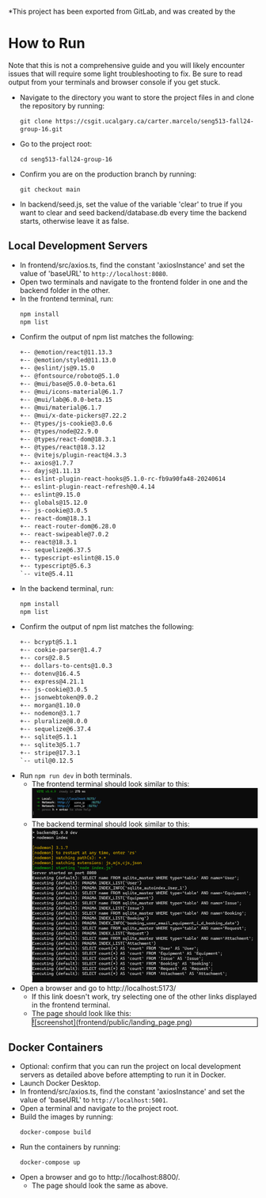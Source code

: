 *This project has been exported from GitLab, and was created by the 


# How to Run
Note that this is not a comprehensive guide and you will likely encounter issues that will require some light troubleshooting to fix. Be sure to read output from your terminals and browser console if you get stuck.

- Navigate to the directory you want to store the project files in and clone the repository by running:
  ```
  git clone https://csgit.ucalgary.ca/carter.marcelo/seng513-fall24-group-16.git
  ```
- Go to the project root:
  ```
  cd seng513-fall24-group-16
  ```
- Confirm you are on the production branch by running:
  ```
  git checkout main
  ```
- In backend/seed.js, set the value of the variable 'clear' to true if you want to clear and seed backend/database.db every time the backend starts, otherwise leave it as false.

## Local Development Servers
- In frontend/src/axios.ts, find the constant 'axiosInstance' and set the value of 'baseURL' to `http://localhost:8080`.
- Open two terminals and navigate to the frontend folder in one and the backend folder in the other.
- In the frontend terminal, run:
  ```
  npm install
  npm list
  ``` 
- Confirm the output of npm list matches the following:
  ```
  +-- @emotion/react@11.13.3
  +-- @emotion/styled@11.13.0
  +-- @eslint/js@9.15.0
  +-- @fontsource/roboto@5.1.0
  +-- @mui/base@5.0.0-beta.61
  +-- @mui/icons-material@6.1.7
  +-- @mui/lab@6.0.0-beta.15
  +-- @mui/material@6.1.7
  +-- @mui/x-date-pickers@7.22.2
  +-- @types/js-cookie@3.0.6
  +-- @types/node@22.9.0
  +-- @types/react-dom@18.3.1
  +-- @types/react@18.3.12
  +-- @vitejs/plugin-react@4.3.3
  +-- axios@1.7.7
  +-- dayjs@1.11.13
  +-- eslint-plugin-react-hooks@5.1.0-rc-fb9a90fa48-20240614
  +-- eslint-plugin-react-refresh@0.4.14
  +-- eslint@9.15.0
  +-- globals@15.12.0
  +-- js-cookie@3.0.5
  +-- react-dom@18.3.1
  +-- react-router-dom@6.28.0
  +-- react-swipeable@7.0.2
  +-- react@18.3.1
  +-- sequelize@6.37.5
  +-- typescript-eslint@8.15.0
  +-- typescript@5.6.3
  `-- vite@5.4.11
  ```
- In the backend terminal, run:
  ```
  npm install
  npm list
  ``` 
- Confirm the output of npm list matches the following:
  ```
  +-- bcrypt@5.1.1
  +-- cookie-parser@1.4.7
  +-- cors@2.8.5
  +-- dollars-to-cents@1.0.3
  +-- dotenv@16.4.5
  +-- express@4.21.1
  +-- js-cookie@3.0.5
  +-- jsonwebtoken@9.0.2
  +-- morgan@1.10.0
  +-- nodemon@3.1.7
  +-- pluralize@8.0.0
  +-- sequelize@6.37.4
  +-- sqlite@5.1.1
  +-- sqlite3@5.1.7
  +-- stripe@17.3.1
  `-- util@0.12.5
  ```
- Run `npm run dev` in both terminals.
  - The frontend terminal should look similar to this:
    ![screenshot](frontend/public/frontend_terminal_dev.png)
  - The backend terminal should look similar to this:
    ![screenshot](frontend/public/backend_terminal_dev.png)
- Open a browser and go to http://localhost:5173/
  - If this link doesn't work, try selecting one of the other links displayed in the frontend terminal.
  - The page should look like this:<br>
    <div style="border: 1px solid black;">![screenshot](frontend/public/landing_page.png)</div>

## Docker Containers
- Optional: confirm that you can run the project on local development servers as detailed above before attempting to run it in Docker.
- Launch Docker Desktop.
- In frontend/src/axios.ts, find the constant 'axiosInstance' and set the value of 'baseURL' to `http://localhost:5001`.
- Open a terminal and navigate to the project root.
- Build the images by running:
  ```
  docker-compose build
  ```
- Run the containers by running:
  ```
  docker-compose up
  ```
- Open a browser and go to http://localhost:8800/.
  - The page should look the same as above.
